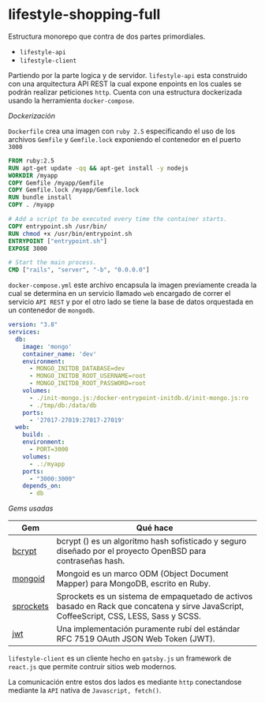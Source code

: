 # lifestyle-shopping-full

Estructura monorepo que contra de dos partes primordiales. 

- `lifestyle-api`
- `lifestyle-client`

Partiendo por la parte logica y de servidor. `lifestyle-api` esta construido con una arquitectura API REST la cual expone enpoints en los cuales se podrán realizar peticiones `http`. Cuenta con una estructura
dockerizada usando la herramienta `docker-compose`.

*Dockerización*

`Dockerfile` crea una imagen con `ruby 2.5` especificando el uso de los archivos `Gemfile` y `Gemfile.lock` exponiendo el contenedor en el puerto `3000`

```Dockerfile
FROM ruby:2.5
RUN apt-get update -qq && apt-get install -y nodejs
WORKDIR /myapp
COPY Gemfile /myapp/Gemfile
COPY Gemfile.lock /myapp/Gemfile.lock
RUN bundle install
COPY . /myapp

# Add a script to be executed every time the container starts.
COPY entrypoint.sh /usr/bin/
RUN chmod +x /usr/bin/entrypoint.sh
ENTRYPOINT ["entrypoint.sh"]
EXPOSE 3000

# Start the main process.
CMD ["rails", "server", "-b", "0.0.0.0"]
```

`docker-compose.yml` este archivo encapsula la imagen previamente creada la cual se determina en un servicio llamado `web` encargado de correr el servicio `API REST` y por el otro lado 
se tiene la base de datos orquestada en un contenedor de `mongodb`.

```yml
version: "3.8"
services:
  db:
    image: 'mongo'
    container_name: 'dev'
    environment:
      - MONGO_INITDB_DATABASE=dev
      - MONGO_INITDB_ROOT_USERNAME=root
      - MONGO_INITDB_ROOT_PASSWORD=root
    volumes:
      - ./init-mongo.js:/docker-entrypoint-initdb.d/init-mongo.js:ro
      - ./tmp/db:/data/db
    ports:
      - '27017-27019:27017-27019'
  web:
    build: .
    environment:
      - PORT=3000
    volumes:
      - .:/myapp
    ports:
      - "3000:3000"
    depends_on:
      - db
```

*Gems usadas*

|Gem|Qué hace|
|-|-|
|[bcrypt](https://rubygems.org/gems/bcrypt)|bcrypt () es un algoritmo hash sofisticado y seguro diseñado por el proyecto OpenBSD para contraseñas hash.|
|[mongoid](https://rubygems.org/gems/mongoid)|Mongoid es un marco ODM (Object Document Mapper) para MongoDB, escrito en Ruby.|
|[sprockets](https://rubygems.org/gems/sprockets/versions/3.7.2)|Sprockets es un sistema de empaquetado de activos basado en Rack que concatena y sirve JavaScript, CoffeeScript, CSS, LESS, Sass y SCSS.|
|[jwt](https://rubygems.org/gems/jwt)|Una implementación puramente rubí del estándar RFC 7519 OAuth JSON Web Token (JWT).|

`lifestyle-client` es un cliente hecho en `gatsby.js` un framework de `react.js` que permite contruir sitios
web modernos.

La comunicación entre estos dos lados es mediante `http` conectandose mediante la `API` nativa de `Javascript, fetch()`.

